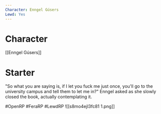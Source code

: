 ```yaml
---
Character: Enngel Gúsers
Lewd: Yes
---
```

# Character
[[Enngel Gúsers]]

# Starter
"So what you are saying is, if I let you fuck me just once, you'll go to the university campus and tell them to let me in?" Enngel asked as she slowly closed the book, actually contemplating it.


#OpenRP #FeraRP #LewdRP 
![[s8mo4ejl3fc81 1.png]]